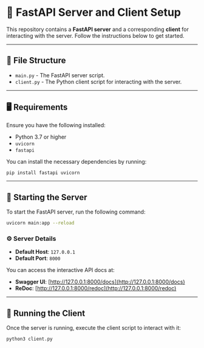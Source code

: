 # 🚀 FastAPI Server and Client Setup  

This repository contains a **FastAPI server** and a corresponding **client** for interacting with the server. Follow the instructions below to get started.  

---

## 📂 File Structure  

- `main.py` - The FastAPI server script.  
- `client.py` - The Python client script for interacting with the server.  

---

## 🖥️ Requirements  

Ensure you have the following installed:  
- Python 3.7 or higher  
- `uvicorn`  
- `fastapi`  

You can install the necessary dependencies by running:  

```bash
pip install fastapi uvicorn
```

---

## 🚀 Starting the Server  

To start the FastAPI server, run the following command:  

```bash
uvicorn main:app --reload
```

### ⚙️ Server Details  

- **Default Host**: `127.0.0.1`  
- **Default Port**: `8000`  

You can access the interactive API docs at:  
- **Swagger UI**: [http://127.0.0.1:8000/docs](http://127.0.0.1:8000/docs)  
- **ReDoc**: [http://127.0.0.1:8000/redoc](http://127.0.0.1:8000/redoc)  

---

## 🧪 Running the Client  

Once the server is running, execute the client script to interact with it:  

```bash
python3 client.py
```
